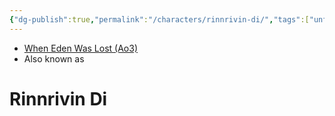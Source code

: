 ```yaml
---
{"dg-publish":true,"permalink":"/characters/rinnrivin-di/","tags":["unfinished","character"]}
---
```


- [When Eden Was Lost (Ao3)](https://archiveofourown.org/works/19334440/chapters/45992584)
- Also known as
# Rinnrivin Di
